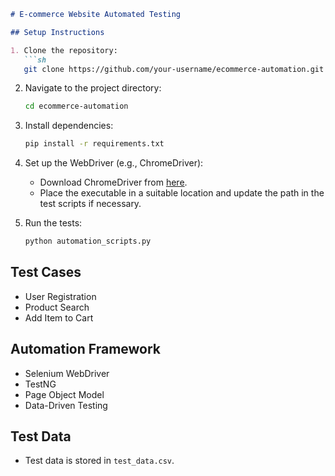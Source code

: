 ```markdown
# E-commerce Website Automated Testing

## Setup Instructions

1. Clone the repository:
   ```sh
   git clone https://github.com/your-username/ecommerce-automation.git
   ```

2. Navigate to the project directory:
   ```sh
   cd ecommerce-automation
   ```

3. Install dependencies:
   ```sh
   pip install -r requirements.txt
   ```

4. Set up the WebDriver (e.g., ChromeDriver):
   - Download ChromeDriver from [here](https://sites.google.com/a/chromium.org/chromedriver/downloads).
   - Place the executable in a suitable location and update the path in the test scripts if necessary.

5. Run the tests:
   ```sh
   python automation_scripts.py
   ```

## Test Cases

- User Registration
- Product Search
- Add Item to Cart

## Automation Framework

- Selenium WebDriver
- TestNG
- Page Object Model
- Data-Driven Testing

## Test Data

- Test data is stored in `test_data.csv`.
```
